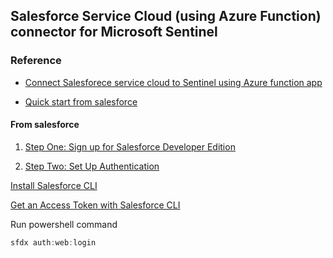 ## Salesforce Service Cloud (using Azure Function) connector for Microsoft Sentinel

### Reference
* [Connect Salesforece service cloud to Sentinel using Azure function app](https://learn.microsoft.com/en-us/azure/sentinel/data-connectors/salesforce-service-cloud-using-azure-function)

* [Quick start from salesforce](https://developer.salesforce.com/docs/atlas.en-us.api_rest.meta/api_rest/quickstart.htm)

#### From salesforce
1. [Step One: Sign up for Salesforce Developer Edition](https://developer.salesforce.com/docs/atlas.en-us.api_rest.meta/api_rest/quickstart_dev_org.htm)

2. [Step Two: Set Up Authentication](https://developer.salesforce.com/docs/atlas.en-us.api_rest.meta/api_rest/quickstart_oauth.htm)

[Install Salesforce CLI](https://developer.salesforce.com/docs/atlas.en-us.242.0.sfdx_setup.meta/sfdx_setup/sfdx_setup_install_cli.htm)

[Get an Access Token with Salesforce CLI](https://developer.salesforce.com/docs/atlas.en-us.api_rest.meta/api_rest/quickstart_oauth.htm)

Run powershell command
```powershell
sfdx auth:web:login
```
